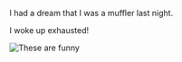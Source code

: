 I had a dream that I was a muffler last night.

I woke up exhausted! <!-- .element: class="fragment" -->

![These are funny](https://iamcarrico.github.io/dns-what-do-all-these-letters-mean/images/dad/dont-smoke.gif)
